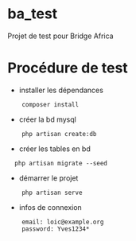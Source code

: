 # ba_test
 Projet de test pour Bridge Africa
# Procédure de test
 - installer les dépendances
~~~~
    composer install
~~~~
 - créer la bd mysql
~~~~
    php artisan create:db
~~~~
 - créer les tables en bd
~~~~
  php artisan migrate --seed
~~~~
 - démarrer le projet
~~~~
    php artisan serve
~~~~
 - infos de connexion
~~~~
    email: loic@example.org
    password: Yves1234*
~~~~
